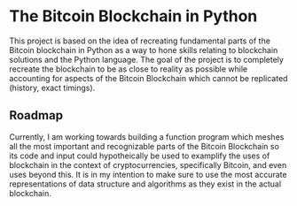 # The Bitcoin Blockchain in Python
This project is based on the idea of recreating fundamental parts of the Bitcoin blockchain in Python as a way to hone skills relating to blockchain solutions and the Python language. The goal of the project is to completely recreate the blockchain to be as close to reality as possible while accounting for aspects of the Bitcoin Blockchain which cannot be replicated (history, exact timings).
## Roadmap
Currently, I am working towards building a function program which meshes all the most important and recognizable parts of the Bitcoin Blockchain so its code and input could hypotheically be used to examplify the uses of blockchain in the context of cryptocurrencies, specifically Bitcoin, and even uses beyond this. It is in my intention to make sure to use the most accurate representations of data structure and algorithms as they exist in the actual blockchain.
